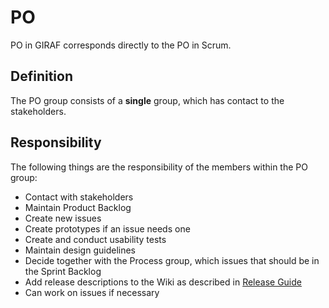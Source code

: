 # PO

PO in GIRAF corresponds directly to the PO in Scrum.

## Definition

The PO group consists of a **single** group, which has contact to the
stakeholders.

## Responsibility

The following things are the responsibility of the members within the PO group:

- Contact with stakeholders
- Maintain Product Backlog 
- Create new issues
- Create prototypes if an issue needs one
- Create and conduct usability tests
- Maintain design guidelines
- Decide together with the Process group, which issues that should be in the Sprint
  Backlog
- Add release descriptions to the Wiki as described in [Release Guide](../../../Releases/release_guide.md)
- Can work on issues if necessary

